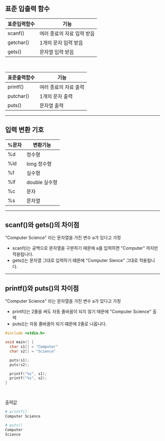 ## 표준 입출력 함수

| 표준입력함수    | 기능              |
| --------- | --------------- |
| scanf()   | 여러 종료의 자료 입력 받음 |
| getchar() | 1개의 문자 입력 받음    |
| gets()    | 문자열 입력 받음       |

<br>

| 표준출력함수    | 기능           |
| --------- | ------------ |
| printf()  | 여러 종료의 자료 출력 |
| putchar() | 1개의 문자 출력    |
| puts()    | 문자열 출력       |

---

## 입력 변환 기호

|%문자|변환기능|
|---|---|
|%d|정수형|
|%ld|long 정수형|
|%f|실수형|
|%lf|double 실수형|
|%c|문자|
|%s|문자열|

---

## scanf()와 gets()의 차이점

"Computer Science" 라는 문자열을 가진 변수 a가 있다고 가정

- scanf()는 공백으로 문자열을 구분하기 때문에 a를 입력하면 "Computer" 까지만 적용됩니다.
- gets()는 문자열 그대로 입력하기 떄문에 "Computer Sience" 그대로 적용됩니다.

---

## printf()와 puts()의 차이점

"Computer Science" 라는 문자열을 가진 변수 a가 있다고 가정

- printf()는 2줄을 써도 자동 줄바꿈이 되지 않기 때문에 "Computer Science" 출력
- puts()는 자동 줄바꿈이 되기 떄문에 2줄로 나옵니다.

```c
#include <stdio.h>

void main() {
  char s1[] = "Computer"
  char s2[] = "Science"

  puts(s1);
  puts(s2);

  printf("%s", s1);
  printf("%s", s2);
}
```

<br>

출력값

```bash
# printf()
Computer Science

# puts()
Computer
Science
```